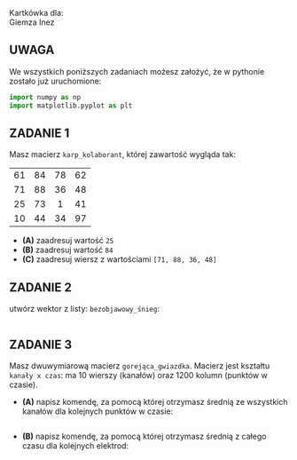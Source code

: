 Kartkówka dla:  
Giemza Inez

## UWAGA
We wszystkich poniższych zadaniach możesz założyć, że w pythonie zostało już uruchomione:
```python
import numpy as np
import matplotlib.pyplot as plt
```

## ZADANIE 1  

Masz macierz `karp_kolaborant`, której zawartość wygląda tak:
<table>
<tr>
<td align="center"> 61 </td>
<td align="center"> 84 </td>
<td align="center"> 78 </td>
<td align="center"> 62 </td>
</tr>
<tr>
<td align="center"> 71 </td>
<td align="center"> 88 </td>
<td align="center"> 36 </td>
<td align="center"> 48 </td>
</tr>
<tr>
<td align="center"> 25 </td>
<td align="center"> 73 </td>
<td align="center"> 1 </td>
<td align="center"> 41 </td>
</tr>
<tr>
<td align="center"> 10 </td>
<td align="center"> 44 </td>
<td align="center"> 34 </td>
<td align="center"> 97 </td>
</tr>
</table>

* **(A)** zaadresuj wartość `25`
* **(B)** zaadresuj wartość `84`
* **(C)** zaadresuj wiersz z wartościami `[71, 88, 36, 48]`

## ZADANIE 2  

utwórz wektor z listy: `bezobjawowy_śnieg`:
```

```

## ZADANIE 3  

Masz dwuwymiarową macierz `gorejąca_gwiazdka`. Macierz jest kształtu `kanały x czas`: ma 10 wierszy (kanałów) oraz 1200 kolumn (punktów w czasie).
* **(A)** napisz komendę, za pomocą której otrzymasz średnią ze wszystkich kanałów dla kolejnych punktów w czasie:
```

```
* **(B)** napisz komendę, za pomocą której otrzymasz średnią z całego czasu dla kolejnych elektrod:
```

```

